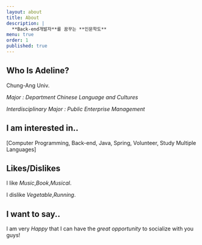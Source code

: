 ```yaml
---
layout: about
title: About
description: |
  **Back-end개발자**를 꿈꾸는 **인문학도**
menu: true
order: 1
published: true
---
```




## Who Is Adeline?

Chung-Ang Univ. 

*Major : Department Chinese Language and Cultures*

*Interdisciplinary Major : Public Enterprise Management*


## I am interested in..

[Computer Programming, Back-end, Java, Spring, Volunteer, Study Multiple Languages]


## Likes/Dislikes

I like *Music*,*Book*,*Musical*.

I dislike *Vegetable*,*Running*.

## I want to say..

I am very *Happy* that I can have the *great opportunity* to socialize with you guys!
